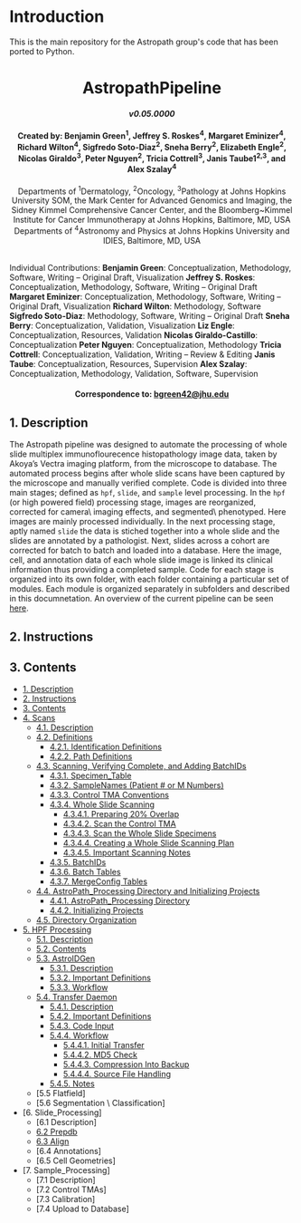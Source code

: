 # Introduction

This is the main repository for the Astropath group's code that has been ported to Python. 

# <div align="center"> AstropathPipeline </div>
#### <div align="center">***v0.05.0000***</div>

#### <div align="center">Created by: Benjamin Green<sup>1</sup>, Jeffrey S. Roskes<sup>4</sup>, Margaret Eminizer<sup>4</sup>, Richard Wilton<sup>4</sup>, Sigfredo Soto-Diaz<sup>2</sup>, Sneha Berry<sup>2</sup>, Elizabeth Engle<sup>2</sup>, Nicolas Giraldo<sup>3</sup>, Peter Nguyen<sup>2</sup>, Tricia Cottrell<sup>3</sup>, Janis Taube1<sup>2,3</sup>, and Alex Szalay<sup>4</sup></div>

 <div align="center">Departments of <sup>1</sup>Dermatology, <sup>2</sup>Oncology, <sup>3</sup>Pathology at Johns Hopkins University SOM, the Mark Center for Advanced Genomics and Imaging, the Sidney Kimmel Comprehensive Cancer Center, and the Bloomberg~Kimmel Institute for Cancer Immunotherapy at Johns Hopkins, Baltimore, MD, USA</div>
 <div align="center"> Departments of <sup>4</sup>Astronomy and Physics at Johns Hopkins University and IDIES, Baltimore, MD, USA</div> 
 <br>
 
Individual Contributions: **Benjamin Green**: Conceptualization, Methodology, Software, Writing – Original Draft, Visualization **Jeffrey S. Roskes**: Conceptualization, Methodology, Software, Writing – Original Draft **Margaret Eminizer**: Conceptualization, Methodology, Software, Writing – Original Draft, Visualization **Richard Wilton**: Methodology, Software **Sigfredo Soto-Diaz**: Methodology, Software, Writing – Original Draft **Sneha Berry**: Conceptualization, Validation, Visualization **Liz Engle**: Conceptualization, Resources, Validation **Nicolas Giraldo-Castillo**: Conceptualization **Peter Nguyen**: Conceptualization, Methodology **Tricia Cottrell**: Conceptualization, Validation, Writing – Review & Editing **Janis Taube**: Conceptualization, Resources, Supervision **Alex Szalay**: Conceptualization, Methodology, Validation, Software, Supervision

#### <div align="center">Correspondence to: bgreen42@jhu.edu</div>

## 1. Description
The Astropath pipeline was designed to automate the processing of whole slide multiplex immunoflourecence histopathology image data, taken by Akoya’s Vectra imaging platform, from the microscope to database. The automated process begins after whole slide scans have been captured by the microscope and manually verified complete. Code is divided into three main stages; defined as ```hpf```, ```slide```, and ```sample``` level processing. In the ```hpf``` (or high powered field) processing stage, images are reorganized, corrected for camera\ imaging effects, and segmented\ phenotyped. Here images are mainly processed individually. In the next processing stage, aptly named ```slide``` the data is stiched together into a whole slide and the slides are annotated by a pathologist. Next, slides across a cohort are corrected for batch to batch and loaded into a database. Here the image, cell, and annotation data of each whole slide image is linked its clinical information thus providing a completed sample. Code for each stage is organized into its own folder, with each folder containing a particular set of modules. Each module is organized separately in subfolders and described in this documnetation. An overview of the current pipeline can be seen [here](https://github.com/AstropathJHU/AstroPathPipeline/blob/main/AstroPathPipeline.pdf).

## 2. Instructions

## 3. Contents
- [1. Description](#1-description "Title")
- [2. Instructions](#2-instructions "Title")
- [3. Contents](#3-contents "Title")
- [4. Scans](astropath/scans/#4-scans "Title")
   - [4.1. Description](astropath/scans/#41-description "Title")
   - [4.2. Definitions](astropath/scans/#42-definitions "Title")
     - [4.2.1. Identification Definitions](astropath/scans/#421-identification-definitions "Title")
     - [4.2.2. Path Definitions](astropath/scans/#422-path-definitions "Title")  
   - [4.3. Scanning, Verifying Complete, and Adding BatchIDs](astropath/scans/#43-scanning-verifying-complete-and-adding-batchids "Title")
     - [4.3.1. Specimen_Table](astropath/scans/#431-specimen_table "Title")
     - [4.3.2. SampleNames (Patient # or M Numbers)](astropath/scans/#432-samplenames-patient--or-m-numbers "Title")
     - [4.3.3. Control TMA Conventions](astropath/scans/#433-control-tma-conventions "Title")
     - [4.3.4. Whole Slide Scanning](astropath/scans/#434-whole-slide-scanning "Title")
       - [4.3.4.1. Preparing 20% Overlap](astropath/scans/#4341-preparing-20-overlap "Title")
       - [4.3.4.2. Scan the Control TMA](astropath/scans/#4342-scan-the-control-tma "Title")
       - [4.3.4.3. Scan the Whole Slide Specimens](astropath/scans/#4343-scan-the-whole-slide-specimens "Title")
       - [4.3.4.4. Creating a Whole Slide Scanning Plan](astropath/scans/#4344-creating-a-whole-slide-scanning-plan "Title")
       - [4.3.4.5. Important Scanning Notes](astropath/scans/#4345-important-scanning-notes "Title")
     - [4.3.5. BatchIDs](astropath/scans/#435-batchids "Title")
     - [4.3.6. Batch Tables](astropath/scans/#436-batch-tables "Title")
     - [4.3.7. MergeConfig Tables](astropath/scans/#437-mergeconfig-tables "Title") 
   - [4.4. AstroPath_Processing Directory and Initializing Projects](astropath/scans/#44-astropath_processing-directory-and-initializing-projects "Title")
     - [4.4.1. AstroPath_Processing Directory](astropath/scans/#441-astropath_processing-directory "Title")
     - [4.4.2. Initializing Projects](astropath/scans/#442-initializing-projects "Title")
   - [4.5. Directory Organization](astropath/scans/#45-directory-organization "Title")
- [5. HPF Processing](astropath/hpfs/#5-hpfs "Title")
  - [5.1. Description](astropath/hpfs/#51-description "Title")
  - [5.2. Contents](astropath/hpfs/#52-contents "Title")
  - [5.3. AstroIDGen](astropath/hpfs/AstroidGen/#53-astroid-generation "Title")
    - [5.3.1. Description](astropath/hpfs/AstroidGen/#531-description "Title")
    - [5.3.2. Important Definitions](astropath/hpfs/AstroidGen/#532-important-definitions "Title")
    - [5.3.3. Workflow](astropath/hpfs/AstroidGen/#533-workflow "Title")
  - [5.4. Transfer Daemon](astropath/hpfs/TransferDaemon/#54-transfer-daemon "Title")
    - [5.4.1. Description](astropath/hpfs/TransferDaemon/#541-description "Title")
    - [5.4.2. Important Definitions](astropath/hpfs/TransferDaemon/#542-important-definitions "Title")
    - [5.4.3. Code Input](astropath/hpfs/TransferDaemon/#543-code-input "Title")
    - [5.4.4. Workflow](astropath/hpfs/TransferDaemon/#544-workflow "Title")
      - [5.4.4.1. Initial Transfer](astropath/hpfs/TransferDaemon/#5441-initial-transfer "Title")
      - [5.4.4.2. MD5 Check](astropath/hpfs/TransferDaemon/#5442-md5-check "Title")
      - [5.4.4.3. Compression Into Backup](astropath/hpfs/TransferDaemon/#5443-compression-into-backup "Title")
      - [5.4.4.4. Source File Handling](astropath/hpfs/TransferDaemon/#5444-source-file-handling "Title")
    - [5.4.5. Notes](astropath/hpfs/TransferDaemon/#545-notes "Title") 
   - [5.5 Flatfield]
   - [5.6 Segmentation \ Classification]
 - [6. Slide_Processing]
   - [6.1 Description]
   - [6.2 Prepdb](astropath/slides/prepdb/#62-prepdb)
   - [6.3 Align](astropath/slides/align/#63-align)
   - [6.4 Annotations]
   - [6.5 Cell Geometries]
 - [7. Sample_Processing]
   - [7.1 Description]
   - [7.2 Control TMAs]
   - [7.3 Calibration]
   - [7.4 Upload to Database]
